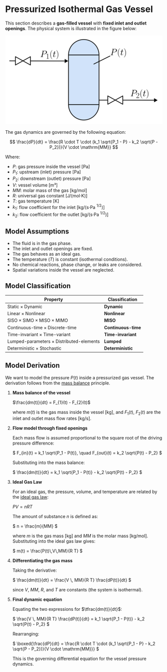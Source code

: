 # Pressurized Isothermal Gas Vessel

This section describes a **gas-filled vessel** with **fixed inlet and outlet openings**. The physical system is illustrated in the figure below:

<img src="diagram.svg" alt="Modeled Vessel Diagram"/>

The gas dynamics are governed by the following equation:

$$
\frac{dP}{dt} = \frac{R \cdot T \cdot (k_1 \sqrt{P_1 - P} - k_2 \sqrt{P - P_2})}{V \cdot \mathrm{MM}}
$$

Where:

- $P$: gas pressure inside the vessel [Pa]
- $P_1$: upstream (inlet) pressure [Pa]
- $P_2$: downstream (outlet) pressure [Pa]
- $V$: vessel volume [m³]
- $MM$: molar mass of the gas [kg/mol]
- $R$: universal gas constant [J/(mol·K)]
- $T$: gas temperature [K]
- $k_1$: flow coefficient for the inlet [kg/(s·Pa $^{1/2}$)]
- $k_2$: flow coefficient for the outlet [kg/(s·Pa $^{1/2}$)]

## Model Assumptions

- The fluid is in the gas phase.
- The inlet and outlet openings are fixed.
- The gas behaves as an ideal gas.
- The temperature ($T$) is constant (isothermal conditions).
- No chemical reactions, phase change, or leaks are considered.
- Spatial variations inside the vessel are neglected.

## Model Classification

| Property                                 | Classification      |
| ---------------------------------------- | ------------------- |
| Static × Dynamic                         | **Dynamic**         |
| Linear × Nonlinear                       | **Nonlinear**       |
| SISO × SIMO × MISO × MIMO                | **MISO**            |
| Continuous-time × Discrete-time          | **Continuous-time** |
| Time-invariant × Time-variant            | **Time-invariant**  |
| Lumped-parameters × Distributed-elements | **Lumped**          |
| Deterministic × Stochastic               | **Deterministic**   |

## Model Derivation

We want to model the pressure $P(t)$ inside a pressurized gas vessel.
The derivation follows from the [mass balance](/docs/mass-balance.md) principle.

1. **Mass balance of the vessel**

   $`\frac{dm(t)}{dt} = F_{1}(t) - F_{2}(t)`$

   where $m(t)$ is the gas mass inside the vessel [kg], and $F_{1}(t)$, $F_{2}(t)$ are the inlet and outlet mass flow rates [kg/s].

2. **Flow model through fixed openings**

   Each mass flow is assumed proportional to the square root of the driving pressure difference:

   $`
   F_{in}(t) = k_1 \sqrt{P_1 - P(t)}, \quad
   F_{out}(t) = k_2 \sqrt{P(t) - P_2}
   `$

   Substituting into the mass balance:

   $`
   \frac{dm(t)}{dt} = k_1 \sqrt{P_1 - P(t)} - k_2 \sqrt{P(t) - P_2}
   `$

3. **Ideal Gas Law**

   For an ideal gas, the pressure, volume, and temperature are related by the [ideal gas law](/docs/ideal-gas-law.md):

   $`
   P V = n R T
   `$

   The amount of substance $n$ is defined as:

   $`
   n = \frac{m}{MM}
   `$

   where $m$ is the gas mass [kg] and $MM$ is the molar mass [kg/mol].
   Substituting into the ideal gas law gives:

   $`
   m(t) = \frac{P(t)\,V\,MM}{R T}
   `$

4. **Differentiating the gas mass**

   Taking the derivative:

   $`
   \frac{dm(t)}{dt} = \frac{V \, MM}{R T} \frac{dP(t)}{dt}
   `$

   since $V$, $MM$, $R$, and $T$ are constants (the system is isothermal).

5. **Final dynamic equation**

   Equating the two expressions for $\tfrac{dm(t)}{dt}$:

   $`
   \frac{V \, MM}{R T} \frac{dP(t)}{dt} = k_1 \sqrt{P_1 - P(t)} - k_2 \sqrt{P(t) - P_2}
   `$

   Rearranging:

   $`
   \boxed{\frac{dP}{dt} = \frac{R \cdot T \cdot (k_1 \sqrt{P_1 - P} - k_2 \sqrt{P - P_2})}{V \cdot \mathrm{MM}}}
   `$

   This is the governing differential equation for the vessel pressure dynamics.
